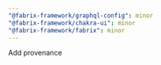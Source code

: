 ```yaml
---
"@fabrix-framework/graphql-config": minor
"@fabrix-framework/chakra-ui": minor
"@fabrix-framework/fabrix": minor
---
```


Add provenance
